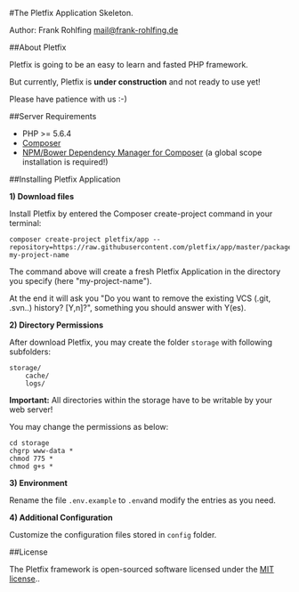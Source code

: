 #The Pletfix Application Skeleton.

Author: Frank Rohlfing <mail@frank-rohlfing.de>

##About Pletfix

Pletfix is going to be an easy to learn and fasted PHP framework.

But currently, Pletfix is **under construction** and not ready to use yet!

Please have patience with us :-)

##Server Requirements

- PHP >= 5.6.4
- [Composer](https://getcomposer.org/)
- [NPM/Bower Dependency Manager for Composer](https://github.com/fxpio/composer-asset-plugin/blob/master/Resources/doc/index.md) (a global scope installation is required!)

##Installing Pletfix Application
 
**1) Download files**

Install Pletfix by entered the Composer create-project command in your terminal:

~~~
composer create-project pletfix/app --repository=https://raw.githubusercontent.com/pletfix/app/master/packages.json my-project-name
~~~

The command above will create a fresh Pletfix Application in the directory you specify (here "my-project-name").

At the end it will ask you "Do you want to remove the existing VCS (.git, .svn..) history? [Y,n]?", something you should answer with Y(es).

**2) Directory Permissions**

After download Pletfix, you may create the folder `storage` with following subfolders:

~~~
storage/
    cache/
    logs/
~~~

**Important:** All directories within the storage have to be writable by your web server! 

You may change the permissions as below:

~~~
cd storage
chgrp www-data *
chmod 775 *
chmod g+s *
~~~

**3) Environment**

Rename the file `.env.example` to `.env`and modify the entries as you need.
 
**4) Additional Configuration**

Customize the configuration files stored in `config` folder.

##License

The Pletfix framework is open-sourced software licensed under the [MIT license](http://opensource.org/licenses/MIT)..
 
